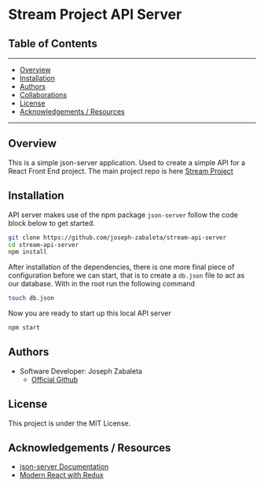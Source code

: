 # Stream Project API Server

## Table of Contents

---

-   [Overview](#overview)
-   [Installation](#installation)
-   [Authors](#authors)
-   [Collaborations](#collaborations)
-   [License](#license)
-   [Acknowledgements / Resources](#acknowledgements-/-resources)

---

## Overview

This is a simple json-server application. Used to create a simple API for a React Front End project. The main project repo is here [Stream Project](https://github.com/joseph-zabaleta/streams-client)

## Installation

API server makes use of the npm package `json-server` follow the code block below to get started.

```bash
git clone https://github.com/joseph-zabaleta/stream-api-server
cd stream-api-server
npm install
```

After installation of the dependencies, there is one more final piece of configuration before we can start, that is to create a `db.json` file to act as our database. With in the root run the following command

```bash
touch db.json
```

Now you are ready to start up this local API server

```bash
npm start
```

## Authors

-   Software Developer: Joseph Zabaleta
    -   [Official Github](https://github.com/joseph-zabaleta)

## License

This project is under the MIT License.

## Acknowledgements / Resources

-   [json-server Documentation](https://www.npmjs.com/package/json-server)
-   [Modern React with Redux](https://www.udemy.com/course/react-redux/)
